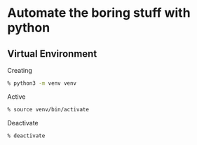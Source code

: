 # Automate the boring stuff with python

## Virtual Environment

Creating

```zsh
% python3 -m venv venv
```

Active

```zsh
% source venv/bin/activate
```

Deactivate

```zsh
% deactivate
```
